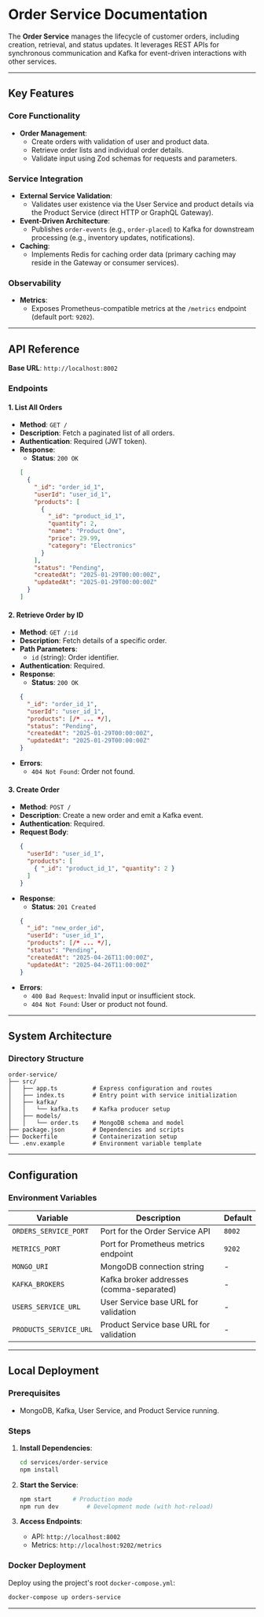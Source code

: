 # Order Service Documentation

The **Order Service** manages the lifecycle of customer orders, including creation, retrieval, and status updates. It leverages REST APIs for synchronous communication and Kafka for event-driven interactions with other services.

---

## Key Features

### Core Functionality
- **Order Management**:  
  - Create orders with validation of user and product data.
  - Retrieve order lists and individual order details.
  - Validate input using Zod schemas for requests and parameters.

### Service Integration
- **External Service Validation**:  
  - Validates user existence via the User Service and product details via the Product Service (direct HTTP or GraphQL Gateway).
- **Event-Driven Architecture**:  
  - Publishes `order-events` (e.g., `order-placed`) to Kafka for downstream processing (e.g., inventory updates, notifications).
- **Caching**:  
  - Implements Redis for caching order data (primary caching may reside in the Gateway or consumer services).

### Observability
- **Metrics**:  
  - Exposes Prometheus-compatible metrics at the `/metrics` endpoint (default port: `9202`).

---

## API Reference

**Base URL**: `http://localhost:8002`  

### Endpoints

#### 1. List All Orders
- **Method**: `GET /`
- **Description**: Fetch a paginated list of all orders.
- **Authentication**: Required (JWT token).
- **Response**:
  - **Status**: `200 OK`
  ```json
  [
    {
      "_id": "order_id_1",
      "userId": "user_id_1",
      "products": [
        {
          "_id": "product_id_1",
          "quantity": 2,
          "name": "Product One",
          "price": 29.99,
          "category": "Electronics"
        }
      ],
      "status": "Pending",
      "createdAt": "2025-01-29T00:00:00Z",
      "updatedAt": "2025-01-29T00:00:00Z"
    }
  ]
  ```

#### 2. Retrieve Order by ID
- **Method**: `GET /:id`
- **Description**: Fetch details of a specific order.
- **Path Parameters**:
  - `id` (string): Order identifier.
- **Authentication**: Required.
- **Response**:
  - **Status**: `200 OK`
  ```json
  {
    "_id": "order_id_1",
    "userId": "user_id_1",
    "products": [/* ... */],
    "status": "Pending",
    "createdAt": "2025-01-29T00:00:00Z",
    "updatedAt": "2025-01-29T00:00:00Z"
  }
  ```
- **Errors**:
  - `404 Not Found`: Order not found.

#### 3. Create Order
- **Method**: `POST /`
- **Description**: Create a new order and emit a Kafka event.
- **Authentication**: Required.
- **Request Body**:
  ```json
  {
    "userId": "user_id_1",
    "products": [
      { "_id": "product_id_1", "quantity": 2 }
    ]
  }
  ```
- **Response**:
  - **Status**: `201 Created`
  ```json
  {
    "_id": "new_order_id",
    "userId": "user_id_1",
    "products": [/* ... */],
    "status": "Pending",
    "createdAt": "2025-04-26T11:00:00Z",
    "updatedAt": "2025-04-26T11:00:00Z"
  }
  ```
- **Errors**:
  - `400 Bad Request`: Invalid input or insufficient stock.
  - `404 Not Found`: User or product not found.

---

## System Architecture

### Directory Structure
```
order-service/
├── src/
│   ├── app.ts          # Express configuration and routes
│   ├── index.ts        # Entry point with service initialization
│   ├── kafka/
│   │   └── kafka.ts    # Kafka producer setup
│   ├── models/
│   │   └── order.ts    # MongoDB schema and model
├── package.json        # Dependencies and scripts
├── Dockerfile          # Containerization setup
└── .env.example        # Environment variable template
```

---

## Configuration

### Environment Variables
| Variable               | Description                              | Default   |
|------------------------|------------------------------------------|-----------|
| `ORDERS_SERVICE_PORT`  | Port for the Order Service API           | `8002`    |
| `METRICS_PORT`         | Port for Prometheus metrics endpoint     | `9202`    |
| `MONGO_URI`            | MongoDB connection string                | -         |
| `KAFKA_BROKERS`        | Kafka broker addresses (comma-separated) | -         |
| `USERS_SERVICE_URL`    | User Service base URL for validation     | -         |
| `PRODUCTS_SERVICE_URL` | Product Service base URL for validation  | -         |

---

## Local Deployment

### Prerequisites
- MongoDB, Kafka, User Service, and Product Service running.

### Steps
1. **Install Dependencies**:
   ```bash
   cd services/order-service
   npm install
   ```

3. **Start the Service**:
   ```bash
   npm start      # Production mode
   npm run dev        # Development mode (with hot-reload)
   ```
4. **Access Endpoints**:
   - API: `http://localhost:8002`
   - Metrics: `http://localhost:9202/metrics`

### Docker Deployment
Deploy using the project's root `docker-compose.yml`:
```bash
docker-compose up orders-service
```

---
